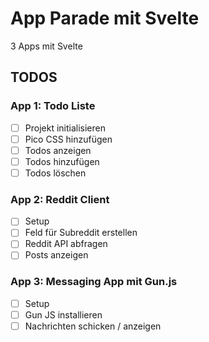 # App Parade mit Svelte
3 Apps mit Svelte

## TODOS

### App 1: Todo Liste
- [ ] Projekt initialisieren
- [ ] Pico CSS hinzufügen
- [ ] Todos anzeigen
- [ ] Todos hinzufügen
- [ ] Todos löschen

### App 2: Reddit Client
- [ ] Setup
- [ ] Feld für Subreddit erstellen
- [ ] Reddit API abfragen
- [ ] Posts anzeigen

### App 3: Messaging App mit Gun.js
- [ ] Setup
- [ ] Gun JS installieren
- [ ] Nachrichten schicken / anzeigen